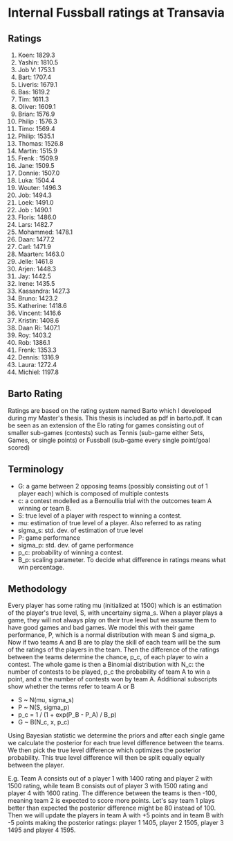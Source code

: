 # Internal Fussball ratings at Transavia
## Ratings
1. Koen: 1829.3 
2. Yashin: 1810.5 
3. Job V: 1753.1 
4. Bart: 1707.4 
5. Liveris: 1679.1 
6. Bas: 1619.2 
7. Tim: 1611.3 
8. Oliver: 1609.1 
9. Brian: 1576.9 
10. Philip : 1576.3 
11. Timo: 1569.4 
12. Philip: 1535.1 
13. Thomas: 1526.8 
14. Martin: 1515.9 
15. Frenk : 1509.9 
16. Jane: 1509.5 
17. Donnie: 1507.0 
18. Luka: 1504.4 
19. Wouter: 1496.3 
20. Job: 1494.3 
21. Loek: 1491.0 
22. Job : 1490.1 
23. Floris: 1486.0 
24. Lars: 1482.7 
25. Mohammed: 1478.1 
26. Daan: 1477.2 
27. Carl: 1471.9 
28. Maarten: 1463.0 
29. Jelle: 1461.8 
30. Arjen: 1448.3 
31. Jay: 1442.5 
32. Irene: 1435.5 
33. Kassandra: 1427.3 
34. Bruno: 1423.2 
35. Katherine: 1418.6 
36. Vincent: 1416.6 
37. Kristin: 1408.6 
38. Daan Ri: 1407.1 
39. Roy: 1403.2 
40. Rob: 1386.1 
41. Frenk: 1353.3 
42. Dennis: 1316.9 
43. Laura: 1272.4 
44. Michiel: 1197.8 

## Barto Rating
Ratings are based on the rating system named Barto which I developed during my Master's thesis. This thesis is included as pdf in barto.pdf. It can be seen as an extension of the Elo rating for games consisting out of smaller sub-games (contests) such as Tennis (sub-game either Sets, Games, or single points) or Fussball (sub-game every single point/goal scored)
## Terminology
- G: a game between 2 opposing teams (possibly consisting out of 1 player each) which is composed of multiple contests
- c: a contest modelled as a Bernoullia trial with the outcomes team A winning or team B.
- S: true level of a player with respect to winning a contest.
- mu: estimation of true level of a player. Also referred to as rating
- sigma_s: std. dev. of estimation of true level
- P: game performance
- sigma_p: std. dev. of game performance
- p_c: probability of winning a contest.
- B_p: scaling parameter. To decide what difference in ratings means what win percentage.
## Methodology
Every player has some rating mu (initialized at 1500) which is an estimation of the player's true level, S, with uncertainy sigma_s. When a player plays a game, they will not always play on their true level but we assume them to have good games and bad games. We model this with their game performance, P, which is a normal distribution with mean S and sigma_p. Now if two teams A and B are to play the skill of each team will be the sum of the ratings of the players in the team. Then the difference of the ratings between the teams determine the chance, p_c, of each player to win a contest. The whole game is then a Binomial distribution with N_c: the number of contests to be played, p_c the probability of team A to win a point, and x the number of contests won by team A. Additional subscripts show whether the terms refer to team A or B
- S ~ N(mu, sigma_s)
- P ~ N(S, sigma_p)
- p_c = 1 / (1 + exp(P_B - P_A) / B_p)
- G ~ B(N_c, x, p_c)

Using Bayesian statistic we determine the priors and after each single game we calculate the posterior for each true level difference between the teams. We then pick the true level difference which optimizes the posterior probability. This true level difference will then be split equally equally between the player. 

E.g. Team A consists out of a player 1 with 1400 rating and player 2 with 1500 rating, while team B consists out of player 3 with 1500 rating and player 4 with 1600 rating. The difference between the teams is then -100, meaning team 2 is expected to score more points. Let's say team 1 plays better than expected the posterior difference might be 80 instead of 100. Then we will update the players in team A with +5 points and in team B with -5 points making the posterior ratings: player 1 1405, player 2 1505, player 3 1495 and player 4 1595.
